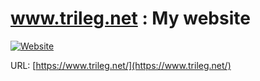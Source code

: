 # www.trileg.net : My website
[![Website](https://img.shields.io/website-up-down-green-red/http/shields.io.svg?maxAge=2592000)](https://www.trileg.net/)

URL: [https://www.trileg.net/](https://www.trileg.net/)
